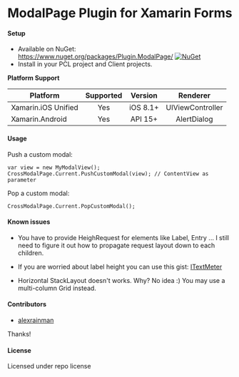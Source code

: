 # ModalPage Plugin for Xamarin Forms

#### Setup
* Available on NuGet: https://www.nuget.org/packages/Plugin.ModalPage/ [![NuGet](https://img.shields.io/nuget/v/Plugin.ModalPage.svg?label=NuGet)](https://www.nuget.org/packages/Plugin.ModalPage/)
* Install in your PCL project and Client projects.

**Platform Support**

|Platform|Supported|Version|Renderer|
| ------------------- | :-----------: | :-----------: | :------------------: |
|Xamarin.iOS Unified|Yes|iOS 8.1+|UIViewController|
|Xamarin.Android|Yes|API 15+|AlertDialog|

#### Usage

Push a custom modal:

```
var view = new MyModalView();
CrossModalPage.Current.PushCustomModal(view); // ContentView as parameter
```

Pop a custom modal:

```
CrossModalPage.Current.PopCustomModal();
```

#### Known issues

- You have to provide HeighRequest for elements like Label, Entry ... I still need to figure it out how to propagate request layout down to each children.

- If you are worried about label height you can use this gist: [ITextMeter](https://gist.github.com/alexrainman/82b00160ab32bef9e69dee6d460f44fa)

- Horizontal StackLayout doesn't works. Why? No idea :) You may use a multi-column Grid instead.

#### Contributors
* [alexrainman](https://github.com/alexrainman)

Thanks!

#### License
Licensed under repo license

